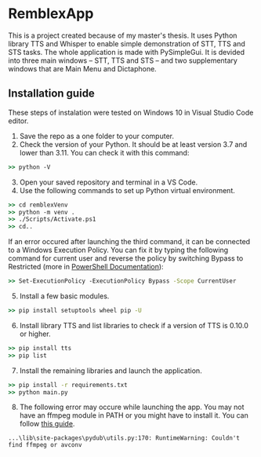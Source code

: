 ﻿# RemblexApp
This is a project created because of my master's thesis. It uses Python library TTS and Whisper to enable simple demonstration of STT, TTS and STS tasks. The whole application is made with PySimpleGui. It is devided into three main windows – STT, TTS and STS – and two supplementary windows that are Main Menu and Dictaphone.

## Installation guide
These steps of instalation were tested on Windows 10 in Visual Studio Code editor.

1. Save the repo as a one folder to your computer.
2. Check the version of your Python. It should be at least version 3.7 and lower than 3.11. You can check it with this command:
```cmd
>> python -V
```
3. Open your saved repository and terminal in a VS Code.
4. Use the following commands to set up Python virtual environment.
```cmd
>> cd remblexVenv
>> python -m venv .
>> ./Scripts/Activate.ps1
>> cd..
```
If an error occured after launching the third command, it can be connected to a Windows Execution Policy. You can fix it by typing the following command for current user and reverse the policy by switching Bypass to Restricted (more in [PowerShell Documentation](https://learn.microsoft.com/cs-cz/powershell/module/microsoft.powershell.core/about/about_execution_policies?view=powershell-7.3)):
```cmd
>> Set-ExecutionPolicy -ExecutionPolicy Bypass -Scope CurrentUser
```
5. Install a few basic modules.
```cmd
>> pip install setuptools wheel pip -U
```
6. Install library TTS and list libraries to check if a version of TTS is 0.10.0 or higher.
```cmd
>> pip install tts
>> pip list
```
7. Install the remaining libraries and launch the application.
```cmd
>> pip install -r requirements.txt
>> python main.py
```
8. The following error may occure while launching the app. You may not have an ffmpeg module in PATH or you might have to install it. You can follow [this guide](https://www.videoproc.com/resource/how-to-install-ffmpeg.htm).
```
...\lib\site-packages\pydub\utils.py:170: RuntimeWarning: Couldn't find ffmpeg or avconv
```
